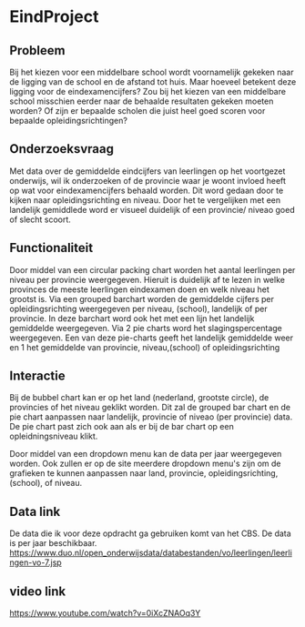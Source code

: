 # EindProject

## Probleem
Bij het kiezen voor een middelbare school wordt voornamelijk gekeken naar de ligging van de school en de afstand tot huis. Maar hoeveel betekent deze ligging voor de eindexamencijfers? Zou bij het kiezen van een middelbare school misschien eerder naar de behaalde resultaten gekeken moeten worden? Of zijn er bepaalde scholen die juist heel goed scoren voor bepaalde opleidingsrichtingen?

## Onderzoeksvraag
Met data over de gemiddelde eindcijfers van leerlingen op het voortgezet onderwijs, wil ik onderzoeken of de provincie waar je woont invloed heeft op wat voor eindexamencijfers behaald worden. Dit word gedaan door te kijken naar opleidingsrichting en niveau. Door het te vergelijken met een landelijk gemiddlede word er visueel duidelijk of een provincie/ niveao goed of slecht scoort.

## Functionaliteit
Door middel van een circular packing chart worden het aantal leerlingen per niveau per provincie weergegeven. Hieruit is duidelijk af te lezen in welke provinces de meeste leerlingen eindexamen doen en welk niveau het grootst is.
Via een grouped barchart worden de gemiddelde cijfers per opleidingsrichting weergegeven per niveau, (school), landelijk of per provincie. In deze barchart word ook het met een lijn het landelijk gemiddelde weergegeven.
Via 2 pie charts word het slagingspercentage weergegeven. Een van deze pie-charts geeft het landelijk gemiddelde weer en 1 het gemiddelde van provincie, niveau,(school) of opleidingsrichting

## Interactie
Bij de bubbel chart kan er op het land (nederland, grootste circle), de provincies of het niveau geklikt worden. Dit zal de grouped bar chart en de pie chart aanpassen naar landelijk, provincie of niveao (per provincie) data.
De pie chart past zich ook aan als er bij de bar chart op een opleidningsniveau klikt.

Door middel van een dropdown menu kan de data per jaar weergegeven worden. Ook zullen er op de site meerdere dropdown menu's zijn om de grafieken te kunnen aanpassen naar land, provincie, opleidingsrichting, (school), of niveau.

## Data link
De data die ik voor deze opdracht ga gebruiken komt van het CBS. De data is per jaar beschikbaar.
https://www.duo.nl/open_onderwijsdata/databestanden/vo/leerlingen/leerlingen-vo-7.jsp

## video link
https://www.youtube.com/watch?v=0iXcZNAOq3Y
